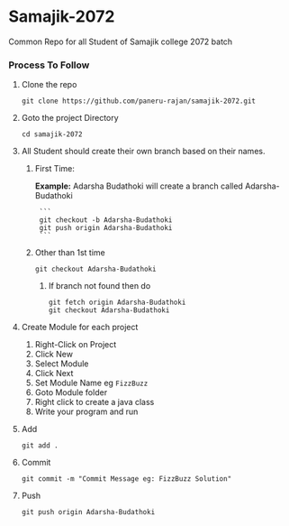 # Samajik-2072
Common Repo for all Student of Samajik college 2072 batch

### Process To Follow

1. Clone the repo
    ```
    git clone https://github.com/paneru-rajan/samajik-2072.git 
    ```
1. Goto the project Directory
    ```
    cd samajik-2072
    ```
1. All Student should create their own branch based on their names.
    1. First Time:
    
        **Example:**
                Adarsha Budathoki will create a branch called Adarsha-Budathoki
                
            ```
            git checkout -b Adarsha-Budathoki
            git push origin Adarsha-Budathoki
            ```
    1. Other than 1st time
        ```
        git checkout Adarsha-Budathoki
        ```
        1. If branch not found then do
            ```
            git fetch origin Adarsha-Budathoki
            git checkout Adarsha-Budathoki
            ```
1. Create Module for each project
    1. Right-Click on Project
    1. Click New
    1. Select Module
    1. Click Next
    5. Set Module Name eg ```FizzBuzz```
    1. Goto Module folder
    1. Right click to create a java class
    1. Write your program and run


1. Add 
    ``` 
    git add .
    ```
1. Commit
    ``` 
    git commit -m "Commit Message eg: FizzBuzz Solution"
    ```
1. Push
    ```
    git push origin Adarsha-Budathoki
    ```    
    